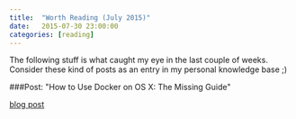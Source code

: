 ```yaml
---
title:  "Worth Reading (July 2015)"
date:   2015-07-30 23:00:00
categories: [reading]
---
```


The following stuff is what caught my eye in the last couple of weeks. Consider these kind of posts as an entry in my personal knowledge base ;)

###Post: "How to Use Docker on OS X: The Missing Guide"

[blog post](http://viget.com/extend/how-to-use-docker-on-os-x-the-missing-guide)
